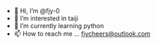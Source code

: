 - 👋 Hi, I’m @fjy-0
- 👀 I’m interested in taiji
- 🌱 I’m currently learning python
- 📫 How to reach me ... fjycheers@outlook.com

<!---
fjy-0/fjy-0 is a ✨ special ✨ repository because its `README.md` (this file) appears on your GitHub profile.
You can click the Preview link to take a look at your changes.
--->
